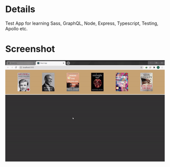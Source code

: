 # Details

Test App for learning Sass, GraphQL, Node, Express, Typescript, Testing, Apollo etc.

# Screenshot

![Screenshot](screenshot.gif)
